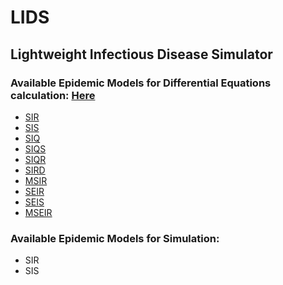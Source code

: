 # LIDS
## Lightweight Infectious Disease Simulator

### Available Epidemic Models for Differential Equations calculation: [Here](./src/utils/DifferentialEquations/README.md)

* [SIR](./src/utils/DifferentialEquations/README.md#sir)
* [SIS](./src/utils/DifferentialEquations/README.md#sis)
* [SIQ](./src/utils/DifferentialEquations/README.md#siq)
* [SIQS](./src/utils/DifferentialEquations/README.md#siqs)
* [SIQR](./src/utils/DifferentialEquations/README.md#siqr)
* [SIRD](./src/utils/DifferentialEquations/README.md#sird)
* [MSIR](./src/utils/DifferentialEquations/README.md#msir)
* [SEIR](./src/utils/DifferentialEquations/README.md#seir)
* [SEIS](./src/utils/DifferentialEquations/README.md#seis)
* [MSEIR](./src/utils/DifferentialEquations/README.md#mseir)

### Available Epidemic Models for Simulation:
* SIR
* SIS
